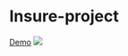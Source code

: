 # Insure-project
[Demo](docs/CONTRIBUTING.md)
![](https://github.com/jhony2488/challenge-Insure/blob/master/design/active-states.jpg)
